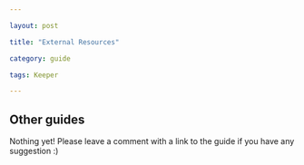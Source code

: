 ```yaml
---

layout: post

title: "External Resources"

category: guide

tags: Keeper

---
```


## Other guides

Nothing yet! Please leave a comment with a link to the guide if you have any suggestion :)
